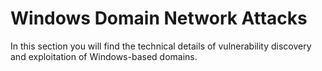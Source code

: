 # Windows Domain Network Attacks
In this section you will find the technical details of vulnerability discovery and exploitation of Windows-based domains.
